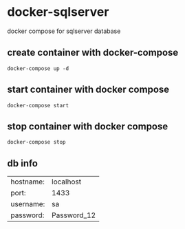 # docker-sqlserver
docker compose for sqlserver database

## create container with docker-compose
`docker-compose up -d`

## start container with docker compose
`docker-compose start`

## stop container with docker compose
`docker-compose stop`


## db info
|           |           |
|-----------|-----------|
|hostname:  |localhost  |
|port:      |1433       |
|username:  |sa         |
|password:  |Password_12|
